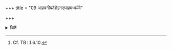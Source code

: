 +++
title = "09 आहवनीयदेशेऽनद्घाहमध्वर्यवे"

+++

<details><summary>थिते</summary>

9. an ox[^2] to the Adhvaryu (situated) near the place of the Āhavanīya(-fire);


[^2]: Cf. TB I.1.6.10.
</details>
